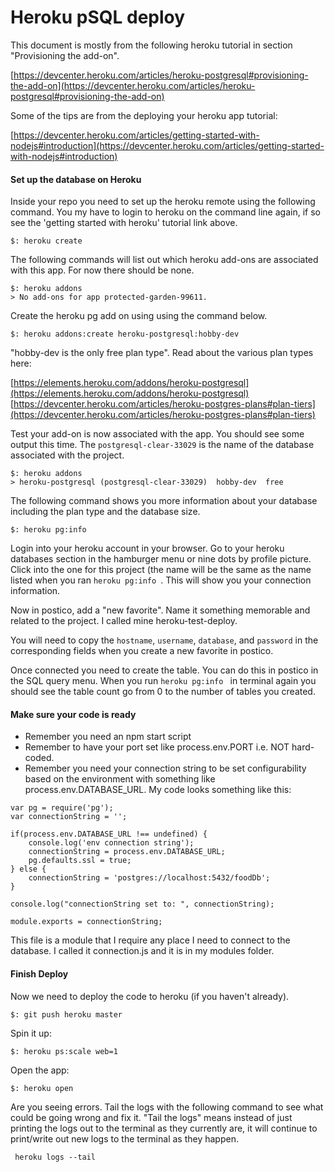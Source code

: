 # Heroku pSQL deploy

This document is mostly from the following heroku tutorial in section "Provisioning the add-on".

[https://devcenter.heroku.com/articles/heroku-postgresql#provisioning-the-add-on](https://devcenter.heroku.com/articles/heroku-postgresql#provisioning-the-add-on)

Some of the tips are from the deploying your heroku app tutorial:

[https://devcenter.heroku.com/articles/getting-started-with-nodejs#introduction](https://devcenter.heroku.com/articles/getting-started-with-nodejs#introduction)

#### Set up the database on Heroku

Inside your repo you need to set up the heroku remote using the following command. You my have to login to heroku on the command line again, if so see the 'getting started with heroku' tutorial link above.

```
$: heroku create
```

The following commands will list out which heroku add-ons are associated with this app. For now there should be none.

```
$: heroku addons
> No add-ons for app protected-garden-99611.
```

Create the heroku pg add on using using the command below.

```
$: heroku addons:create heroku-postgresql:hobby-dev
```


"hobby-dev is the only free plan type". Read about the various plan types here:

[https://elements.heroku.com/addons/heroku-postgresql](https://elements.heroku.com/addons/heroku-postgresql)
[https://devcenter.heroku.com/articles/heroku-postgres-plans#plan-tiers](https://devcenter.heroku.com/articles/heroku-postgres-plans#plan-tiers)

Test your add-on is now associated with the app. You should see some output this time. The ```postgresql-clear-33029``` is the name of the database associated with the project.

```
$: heroku addons
> heroku-postgresql (postgresql-clear-33029)  hobby-dev  free
```

The following command shows you more information about your database including the plan type and the database size.

```
$: heroku pg:info
```
Login into your heroku account in your browser. Go to your heroku databases section in the hamburger menu or nine dots by profile picture. Click into the one for this project (the name will be the same as the name listed when you ran ```heroku pg:info ```. This will show you your connection information.

Now in postico, add a "new favorite". Name it something memorable and related to the project. I called mine heroku-test-deploy.

You will need to copy the ```hostname```, ```username```, ```database```, and ```password``` in the corresponding fields when you create a new favorite in postico.

Once connected you need to create the table. You can do this in postico in the SQL query menu. When you run ```heroku pg:info ``` in terminal again you should see the table count go from 0 to the number of tables you created.

#### Make sure your code is ready

* Remember you need an npm start script
* Remember to have your port set like process.env.PORT i.e. NOT hard-coded.
* Remember you need your connection string to be set configurability based on the environment with something like process.env.DATABASE_URL. My code looks something like this:

```
var pg = require('pg');
var connectionString = '';

if(process.env.DATABASE_URL !== undefined) {
    console.log('env connection string');
    connectionString = process.env.DATABASE_URL;
    pg.defaults.ssl = true;
} else {
    connectionString = 'postgres://localhost:5432/foodDb';
}

console.log("connectionString set to: ", connectionString);

module.exports = connectionString;

```

This file is a module that I require any place I need to connect to the database. I called it connection.js and it is in my modules folder.

#### Finish Deploy

Now we need to deploy the code to heroku (if you haven't already).

```
$: git push heroku master
```

Spin it up:

```
$: heroku ps:scale web=1
```
Open the app:

```
$: heroku open
```

Are you seeing errors. Tail the logs with the following command to see what could be going wrong and fix it. "Tail the logs" means instead of just printing the logs out to the terminal as they currently are, it will continue to print/write out new logs to the terminal as they happen.

```
 heroku logs --tail
```
